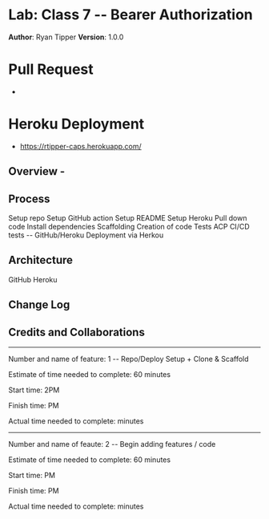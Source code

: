 # Lab: Class 7  -- Bearer Authorization


**Author**: Ryan Tipper
**Version**: 1.0.0

# Pull Request
- 

# Heroku Deployment
- https://rtipper-caps.herokuapp.com/

## Overview - 


## Process
Setup repo
Setup GitHub action
Setup README
Setup Heroku
Pull down code
Install dependencies
Scaffolding
Creation of code
Tests
ACP
CI/CD tests -- GitHub/Heroku
Deployment via Herkou

## Architecture
GitHub
Heroku

## Change Log


## Credits and Collaborations

------

Number and name of feature: 1 -- Repo/Deploy Setup + Clone & Scaffold

Estimate of time needed to complete: 60 minutes

Start time: 2PM

Finish time: PM

Actual time needed to complete:  minutes

----------------------------------

Number and name of feaute: 2 -- Begin adding features / code

Estimate of time needed to complete: 60 minutes

Start time: PM

Finish time: PM

Actual time needed to complete:  minutes
